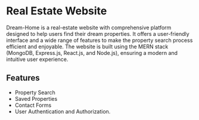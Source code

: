 # Real Estate Website

Dream-Home is a real-estate website with comprehensive platform designed to help users find their dream properties.
It offers a user-friendly interface and a wide range of features to make the property search process efficient and enjoyable.
The website is built using the MERN stack (MongoDB, Express.js, React.js, and Node.js), ensuring a modern and intuitive user experience.

## Features

- Property Search
- Saved Properties
- Contact Forms
- User Authentication and Authorization.
